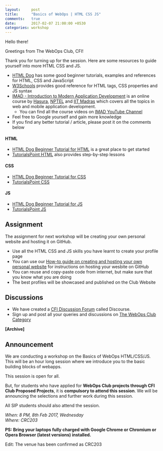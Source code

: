 ```yaml
---
layout:     post
title:      "Basics of WebOps | HTML CSS JS"
comments:   true
date:       2017-02-07 21:00:00 +0530
categories: workshop
---
```

Hello there!

Greetings from The WebOps Club, CFI!

Thank you for turning up for the session. Here are some resources to guide yourself into more HTML CSS and JS.

- [HTML Dog][htmldog] has some good beginner tutorials, examples and references for HTML, CSS and JavaScript
- [W3Schools][w3schools] provides good reference for HTML tags, CSS properties and JS syntax
- [IMAD - Introduction to Modern Application Development][imad-website] is an online course by [Hasura][hasura-webiste], [NPTEL][nptel-website] and [IIT Madras][iitm-website] which covers all the topics in web and mobile application development. 
  - You can find all the course videos on [IMAD YouTube Channel][imad-youtube]
- Feel free to Google yourself and gain more knowledge
- If you find any better tutorial / article, please post it on the comments below

#### HTML
- [HTML Dog Beginner Tutorial for HTML][htmldog-html] is a great place to get started
- [TutorialsPoint HTML][tutorialspoint-html] also provides step-by-step lessons

#### CSS
- [HTML Dog Beginner Tutorial for CSS][htmldog-css]
- [TutorialsPoint CSS][tutorialspoint-css]

#### JS
- [HTML Dog Beginner Tutorial for JS][htmldog-js]
- [TutorialsPoint JS][tutorialspoint-js]

## Assignment
The assignment for next workshop will be creating your own personal website and hosting it on GitHub.
- Use all the HTML CSS and JS skills you have learnt to create your profile page
- You can use our [How-to guide on creating and hosting your own personal website][webopsclub-personal-website] for instructions on hosting your wesbite on GitHub
- You can reuse and copy-paste code from internet, but make sure that you know what you are doing
- The best profiles will be showcased and published on the Club Website

## Discussions
- We have created a [CFI Discussion Forum][cfi-discourse] called Discourse.
- Sign up and post all your queries and discussions on [The WebOps Club Category][webopsclub-category-discourse]


__[Archive]__

## Announcement

We are conducting a workshop on the Basics of WebOps HTML/CSS/JS. This will be an hour long session where we introduce you to the basic building blocks of webapps.

This session is open for all.

But, for students who have applied for **WebOps Club projects through CFI Club Proposed Projects**, it is **compulsory to attend this session**. We will be announcing the selections and further work during this session. 

All SIP students should also attend the session.

_When: 8 PM, 8th Feb 2017, Wednesday_  
_Where: CRC203_

**PS: Bring your laptops fully charged with Google Chrome or Chromium or Opera Browser (latest versions) installed.**

Edit: The venue has been confirmed as CRC203


[htmldog]: http://www.htmldog.com/
[w3schools]: http://www.w3schools.com/
[htmldog-html]: http://www.htmldog.com/guides/html/beginner/
[tutorialspoint-html]: https://www.tutorialspoint.com/html/
[hasura-webiste]: https://hasura.io
[imad-website]: http://imad.tech
[nptel-website]: https://onlinecourses.nptel.ac.in
[iitm-website]: https://www.iitm.ac.in/
[imad-youtube]: https://www.youtube.com/channel/UCFA6b13z45EmEpFfENa3C5Q/playlists
[htmldog-css]: http://www.htmldog.com/guides/css/beginner/
[tutorialspoint-css]: https://www.tutorialspoint.com/css/
[htmldog-js]: http://www.htmldog.com/guides/javascript/beginner/
[tutorialspoint-js]: https://www.tutorialspoint.com/javascript/
[webopsclub-personal-website]: /how-to/2017/01/31/how-to-create-and-host-your-personal-website.html
[webopsclub-category-discourse]: http://discourse.cfi.webops.club/c/clubs/webops-club
[cfi-discourse]: http://discourse.cfi.webops.club/
